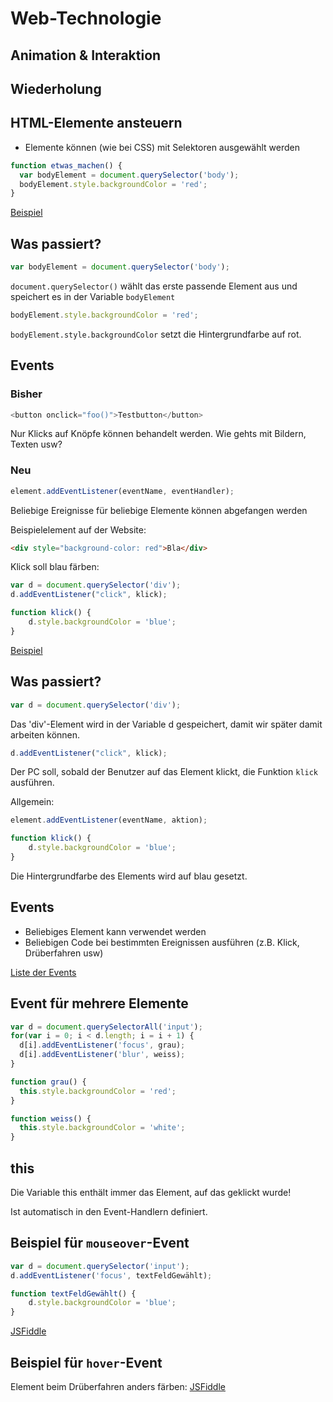 # Web-Technologie

## Animation & Interaktion



## Wiederholung



## HTML-Elemente ansteuern

* Elemente können (wie bei CSS) mit Selektoren ausgewählt werden

```js
function etwas_machen() {
  var bodyElement = document.querySelector('body');
  bodyElement.style.backgroundColor = 'red';
}
```

[Beispiel](http://jsfiddle.net/6710j3qm/)


## Was passiert?

```js
var bodyElement = document.querySelector('body');
```

`document.querySelector()` wählt das erste passende Element aus und speichert es in der Variable `bodyElement`


```js
bodyElement.style.backgroundColor = 'red';
```

`bodyElement.style.backgroundColor` setzt die Hintergrundfarbe auf rot.



## Events

### Bisher

```js
<button onclick="foo()">Testbutton</button>
```

Nur Klicks auf Knöpfe können behandelt werden. Wie gehts mit Bildern, Texten usw?



### Neu

```js
element.addEventListener(eventName, eventHandler);
```

Beliebige Ereignisse für beliebige Elemente können abgefangen werden


Beispielelement auf der Website:

```html
<div style="background-color: red">Bla</div>
```

Klick soll blau färben:

```js
var d = document.querySelector('div');
d.addEventListener("click", klick);

function klick() {
    d.style.backgroundColor = 'blue';
}
```

[Beispiel](http://jsfiddle.net/q3dp8xs2/)



## Was passiert?

```js
var d = document.querySelector('div');
```

Das 'div'-Element wird in der Variable d gespeichert, damit wir später damit arbeiten können.


```js
d.addEventListener("click", klick);
```

Der PC soll, sobald der Benutzer auf das Element klickt, die Funktion `klick` ausführen.

Allgemein:
```js
element.addEventListener(eventName, aktion);
```


```js
function klick() {
    d.style.backgroundColor = 'blue';
}
```

Die Hintergrundfarbe des Elements wird auf blau gesetzt.



## Events

* Beliebiges Element kann verwendet werden
* Beliebigen Code bei bestimmten Ereignissen ausführen (z.B. Klick, Drüberfahren usw)

[Liste der Events](https://developer.mozilla.org/en-US/docs/Web/Reference/Events)



## Event für mehrere Elemente

```js
var d = document.querySelectorAll('input');
for(var i = 0; i < d.length; i = i + 1) {
  d[i].addEventListener('focus', grau);
  d[i].addEventListener('blur', weiss);
}

function grau() {
  this.style.backgroundColor = 'red';
}

function weiss() {
  this.style.backgroundColor = 'white';
}
```


## this

Die Variable this enthält immer das Element, auf das geklickt wurde!

Ist automatisch in den Event-Handlern definiert.



## Beispiel für `mouseover`-Event

```js
var d = document.querySelector('input');
d.addEventListener('focus', textFeldGewählt);

function textFeldGewählt() {
    d.style.backgroundColor = 'blue';
}
```

[JSFiddle](http://jsfiddle.net/5o9ywu2o/)



## Beispiel für `hover`-Event

Element beim Drüberfahren anders färben: [JSFiddle](http://jsfiddle.net/at8b5vz1/)
